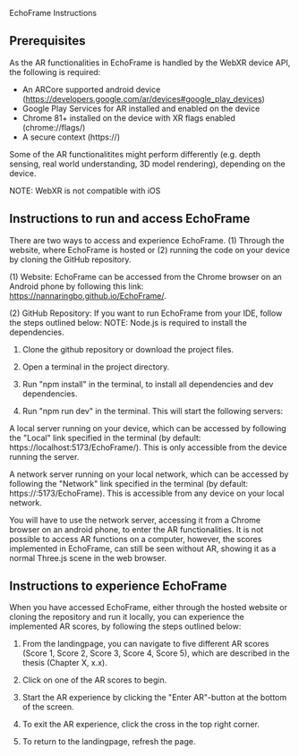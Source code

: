 EchoFrame Instructions

Prerequisites
-------------------------------------------------------------------------------------------------------------------------------------------

As the AR functionalities in EchoFrame is handled by the WebXR device API, the following is required:

- An ARCore supported android device (https://developers.google.com/ar/devices#google_play_devices)
- Google Play Services for AR installed and enabled on the device
- Chrome 81+ installed on the device with XR flags enabled (chrome://flags/)
- A secure context (https://)

Some of the AR functionalitites might perform differently (e.g. depth sensing, real world understanding, 3D model rendering), depending on the device.

NOTE: WebXR is not compatible with iOS

Instructions to run and access EchoFrame
-------------------------------------------------------------------------------------------------------------------------------------------
There are two ways to access and experience EchoFrame. (1) Through the website, where EchoFrame is hosted or (2) running the code on your device by cloning the GitHub repository.

(1) Website:
EchoFrame can be accessed from the Chrome browser on an Android phone  by following this link: https://nannaringbo.github.io/EchoFrame/.

(2) GitHub Repository:
If you want to run EchoFrame from your IDE, follow the steps outlined below: 
NOTE: Node.js is required to install the dependencies. 

1. Clone the github repository or download the project files.
2. Open a terminal in the project directory.
3. Run "npm install" in the terminal, to install all dependencies and dev dependencies.

4. Run "npm run dev" in the terminal. 
This will start the following servers:

A local server running on your device, which can be accessed by following the "Local" link specified in the terminal (by default: https://localhost:5173/EchoFrame/). This is only accessible from the device running the server. 

A network server running on your local network, which can be accessed by following the "Network" link specified in the terminal (by default: https://<device-ip-address>:5173/EchoFrame). This is accessible from any device on your local network. 

You will have to use the network server, accessing it from a Chrome browser on an android phone, to enter the AR functionalities. It is not possible to access AR functions on a computer, however, the scores implemented in EchoFrame, can still be seen without AR, showing it as a normal Three.js scene in the web browser. 

Instructions to experience EchoFrame
-------------------------------------------------------------------------------------------------------------------------------------------
When you have accessed EchoFrame, either through the hosted website or cloning the repository and run it locally, you can experience the implemented AR scores, by following the steps outlined below:

1. From the landingpage, you can navigate to five different AR scores (Score 1, Score 2, Score 3, Score 4, Score 5), which are described in the thesis (Chapter X, x.x).

2. Click on one of the AR scores to begin.

3. Start the AR experience by clicking the "Enter AR"-button at the bottom of the screen. 

4. To exit the AR experience, click the cross in the top right corner. 

5. To return to the landingpage, refresh the page.


